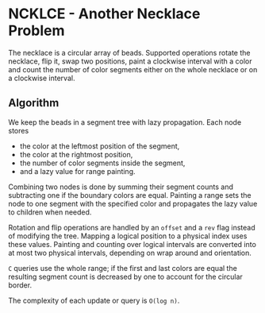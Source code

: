 # NCKLCE - Another Necklace Problem

The necklace is a circular array of beads.  Supported operations rotate the
necklace, flip it, swap two positions, paint a clockwise interval with a color
and count the number of color segments either on the whole necklace or on a
clockwise interval.

## Algorithm

We keep the beads in a segment tree with lazy propagation.  Each node stores

* the color at the leftmost position of the segment,
* the color at the rightmost position,
* the number of color segments inside the segment,
* and a lazy value for range painting.

Combining two nodes is done by summing their segment counts and subtracting one
if the boundary colors are equal.  Painting a range sets the node to one segment
with the specified color and propagates the lazy value to children when needed.

Rotation and flip operations are handled by an `offset` and a `rev` flag instead
of modifying the tree.  Mapping a logical position to a physical index uses these
values.  Painting and counting over logical intervals are converted into at most
two physical intervals, depending on wrap around and orientation.

`C` queries use the whole range; if the first and last colors are equal the
resulting segment count is decreased by one to account for the circular border.

The complexity of each update or query is `O(log n)`.
